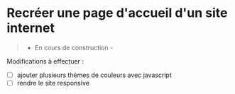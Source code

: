 # Recréer une page d'accueil d'un site internet

> - En cours de construction -

Modifications à effectuer :
- [ ] ajouter plusieurs thèmes de couleurs avec javascript
- [ ] rendre le site responsive
